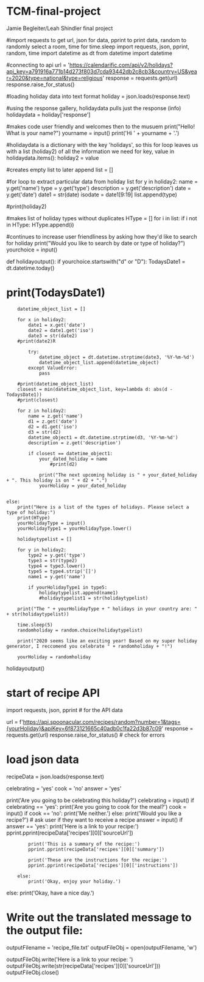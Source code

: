 # TCM-final-project
Jamie Begleiter/Leah Shindler final project

#import requests to get url, json for data, pprint to print data, random to randomly select a room, time for time.sleep
import requests, json, pprint, random, time
import datetime as dt
from datetime import datetime



#connecting to api
url = 'https://calendarific.com/api/v2/holidays?api_key=a791916a771b14d273f803d7cda93442db2c8cb3&country=US&year=2020&type=national&type=religious'
response = requests.get(url)
response.raise_for_status()

#loading holiday data into text format
holiday = json.loads(response.text)

#using the response gallery, holidaydata pulls just the response (info)
holidaydata = holiday['response']

#makes code user friendly and welcomes then to the musuem
print("Hello! What is your name?")
yourname = input()
print('Hi ' + yourname + '.')

#holidaydata is a dictionary with the key 'holidays', so this for loop leaves us with a list (holiday2) of all the information we need
for key, value in holidaydata.items():
    holiday2 = value

#creates empty list to later append
list = []

#for loop to extract particular data from holiday list
for y in holiday2:
    name = y.get('name')
    type = y.get('type')
    description = y.get('description')
    date = y.get('date')
    date1 = str(date)
    isodate = date1[9:19]
    list.append(type)

#print(holiday2)


#makes list of holiday types without duplicates
HType = []
for i in list:
    if i not in HType:
        HType.append(i)


#continues to increase user friendliness by asking how they'd like to search for holiday
print("Would you like to search by date or type of holiday?")
yourchoice = input()

def holidayoutput():
    if yourchoice.startswith("d" or "D"):
        TodaysDate1 = dt.datetime.today()
   # print(TodaysDate1)

        datetime_object_list = []

        for x in holiday2:
            date1 = x.get('date')
            date2 = date1.get('iso')
            date3 = str(date2)
        #print(date2)R

            try:
                datetime_object = dt.datetime.strptime(date3, '%Y-%m-%d')
                datetime_object_list.append(datetime_object)
            except ValueError:
                pass

        #print(datetime_object_list)
        closest = min(datetime_object_list, key=lambda d: abs(d - TodaysDate1))
        #print(closest)

        for z in holiday2:
            name = z.get('name')
            d1 = z.get('date')
            d2 = d1.get('iso')
            d3 = str(d2)
            datetime_object1 = dt.datetime.strptime(d3, '%Y-%m-%d')
            description = z.get('description')

            if closest == datetime_object1:
                your_dated_holiday = name
                    #print(d2)

                print("The next upcoming holiday is " + your_dated_holiday + ". This holiday is on " + d2 + ".")
                yourHoliday = your_dated_holiday


    else:
        print("Here is a list of the types of holidays. Please select a type of holiday:")
        print(HType)
        yourHolidayType = input()
        yourHolidayType1 = yourHolidayType.lower()

        holidaytypelist = []

        for y in holiday2:
            type2 = y.get('type')
            type3 = str(type2)
            type4 = type3.lower()
            type5 = type4.strip('[]')
            name1 = y.get('name')

            if yourHolidayType1 in type5:
                holidaytypelist.append(name1)
                #holidaytypelist1 = str(holidaytypelist)

        print("The " + yourHolidayType + " holidays in your country are: " + str(holidaytypelist))

        time.sleep(5)
        randomholiday = random.choice(holidaytypelist)

        print("2020 seems like an exciting year! Based on my super holiday generator, I reccomend you celebrate " + randomholiday + "!")

        yourHoliday = randomholiday

holidayoutput()

 # start of recipe API

import requests, json, pprint # for the API data

url = f'https://api.spoonacular.com/recipes/random?number=1&tags={yourHoliday}&apiKey=6f873121665c40adb0c1fa22d3b87c09'
response = requests.get(url)
response.raise_for_status()  # check for errors

# load json data
recipeData = json.loads(response.text)

celebrating = 'yes'
cook = 'no'
answer = 'yes'

print('Are you going to be celebrating this holiday?')
celebrating = input()
if celebrating == 'yes':
    print('Are you going to cook for the meal?')
    cook = input()
    if cook == 'no':
        print('Me neither.')
    else:
        print('Would you like a recipe?')  # ask user if they want to receive a recipe
        answer = input()
        if answer == 'yes':
            print('Here is a link to your recipe:')
            pprint.pprint(recipeData['recipes'][0]['sourceUrl'])

            print('This is a summary of the recipe:')
            pprint.pprint(recipeData['recipes'][0]['summary'])

            print('These are the instructions for the recipe:')
            pprint.pprint(recipeData['recipes'][0]['instructions'])

        else:
            print('Okay, enjoy your holiday.')
else:
    print('Okay, have a nice day.')

# Write out the translated message to the output file:

outputFilename = 'recipe_file.txt'
outputFileObj = open(outputFilename, 'w')

outputFileObj.write('Here is a link to your recipe: ')
outputFileObj.write(str(recipeData['recipes'][0]['sourceUrl']))
outputFileObj.close()
